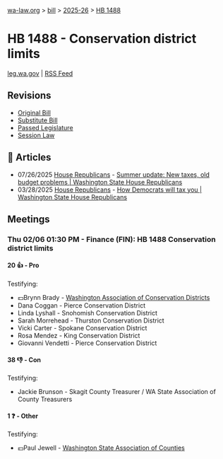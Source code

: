 [wa-law.org](/) > [bill](/bill/) > [2025-26](/bill/2025-26/) > [HB 1488](/bill/2025-26/hb/1488/)

# HB 1488 - Conservation district limits
[leg.wa.gov](https://app.leg.wa.gov/billsummary?BillNumber=1488&Year=2025&Initiative=false) | [RSS Feed](./rss.xml)

## Revisions
* [Original Bill](1/)
* [Substitute Bill](S/)
* [Passed Legislature](S.PL/)
* [Session Law](S.SL/)

## 📰 Articles
* 07/26/2025 [House Republicans](/org/house_republicans/) - [Summer update: New taxes, old budget problems | Washington State House Republicans](https://houserepublicans.wa.gov/current/summer-update-new-taxes-old-budget-problems/#:~:text=House%20Bill%201488)
* 03/28/2025 [House Republicans](/org/house_republicans/) - [How Democrats will tax you | Washington State House Republicans](https://houserepublicans.wa.gov/how-democrats-will-tax-you/#:~:text=House%20Bill%201488%20|%20Another%20property%20tax%20increase)

## Meetings
### Thu 02/06 01:30 PM - Finance (FIN): HB 1488 Conservation district limits
#### 20 👍 - Pro
Testifying:
* 💵Brynn Brady - [Washington Association of Conservation Districts](/org/washington_association_of_conservation_districts/)
* Dana Coggan - Pierce Conservation District
* Linda Lyshall - Snohomish Conservation District
* Sarah Morrehead - Thurston Conservation District
* Vicki Carter - Spokane Conservation District
* Rosa Mendez - King Conservation District
* Giovanni Vendetti - Pierce Conservation District

#### 38 👎 - Con
Testifying:
* Jackie Brunson - Skagit County Treasurer / WA State Association of County Treasurers

#### 1 ❓ - Other
Testifying:
* 💵Paul Jewell - [Washington State Association of Counties](/org/washington_state_association_of_counties/)
